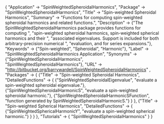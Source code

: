 {
 "Application" -> "SpinWeightedSpheroidalHarmonics",
 "Package" -> "SpinWeightedSpheroidalHarmonics",
 "Title" -> "Spin-weighted Spheroidal Harmonics",
 "Summary" -> 
   "Functions for computing spin-weighted spheroidal harmonics and related functions.",
 "Description" -> 
   {"The SpinWeightedSpheroidalHarmonics package provides functions for computing ",
    "spin-weighted spheroidal harmonics, spin-weighted spherical harmonics and their ",
    "associated eigenvalues. Support is included for both arbitrary-precision numerical ",
    "evaluation, and for series expansions."},
 "Keywords" -> {"Spin-weighted", "Spheroidal", "Harmonic"},
 "Label" -> "SpinWeightedSpheroidalHarmonics Application",
 "Synonyms" -> {"SpinWeightedSpheroidalHarmonics", "SpinWeightedSpheroidalHarmonics"},
 "URL" -> "http://bitbucket.org/barrywardell/SpinWeightedSpheroidalHarmonics" ,
 "Packages" -> {
   {"Title" -> "Spin-weighted Spheroidal Harmonics",
    "DetailedFunctions" -> {
      {"SpinWeightedSpheroidalEigenvalue", "evaluate a spin-weighted spheroidal eigenvalue."},
      {"SpinWeightedSpheroidalHarmonicS", "evaluate a spin-weighted spheroidal harmonic."},
      {"SpinWeightedSpheroidalHarmonicSFunction", "function generated by SpinWeightedSpheroidalHarmonicS."}
    }
   },
   {"Title" -> "Spin-weighted Spherical Harmonics",
    "DetailedFunctions" -> {
      {"SpinWeightedSphericalHarmonicY", "evaluate a spin-weighted spherical harmonic."}
    }
   }
 },
 "Tutorials" -> {
   "SpinWeightedSpheroidalHarmonics"
 } 
}
